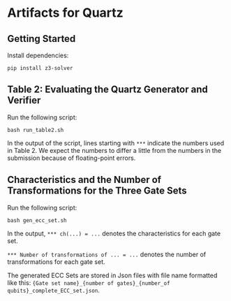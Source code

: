 # Artifacts for Quartz

## Getting Started

Install dependencies:

```shell
pip install z3-solver
```

## Table 2: Evaluating the Quartz Generator and Verifier

Run the following script:

```shell
bash run_table2.sh
```

In the output of the script, lines starting with `***` indicate the numbers used in Table 2. We expect the numbers to
differ a little from the numbers in the submission because of floating-point errors.

## Characteristics and the Number of Transformations for the Three Gate Sets

Run the following script:

```shell
bash gen_ecc_set.sh
```

In the output, `*** ch(...) = ...` denotes the characteristics for each gate set.

`*** Number of transformations of ... = ...` denotes the number of transformations for each gate set.

The generated ECC Sets are stored in Json files with file name formatted like
this: `{Gate set name}_{number of gates}_{number_of qubits}_complete_ECC_set.json`.
